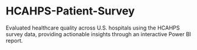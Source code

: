 # HCAHPS-Patient-Survey
Evaluated healthcare quality across U.S. hospitals using the HCAHPS survey data, providing actionable insights through an interactive Power BI report.
